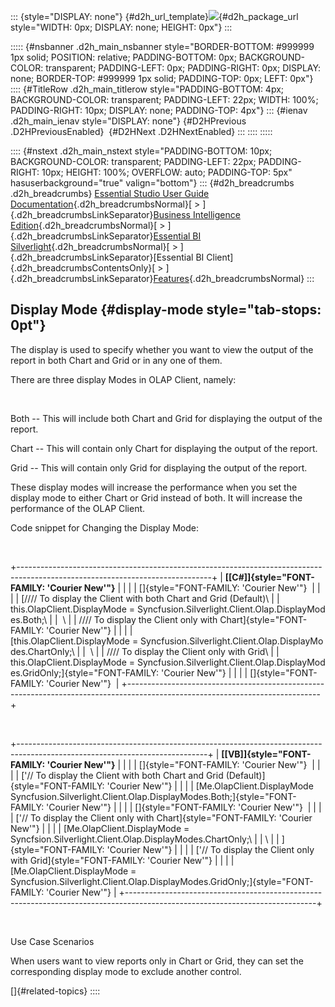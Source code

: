 ::: {style="DISPLAY: none"}
[](ms-xhelp:///?Id=d2h_url_template){#d2h_url_template}![](!package_url!){#d2h_package_url style="WIDTH: 0px; DISPLAY: none; HEIGHT: 0px"}
:::

::::: {#nsbanner .d2h_main_nsbanner style="BORDER-BOTTOM: #999999 1px solid; POSITION: relative; PADDING-BOTTOM: 0px; BACKGROUND-COLOR: transparent; PADDING-LEFT: 0px; PADDING-RIGHT: 0px; DISPLAY: none; BORDER-TOP: #999999 1px solid; PADDING-TOP: 0px; LEFT: 0px"}
:::: {#TitleRow .d2h_main_titlerow style="PADDING-BOTTOM: 4px; BACKGROUND-COLOR: transparent; PADDING-LEFT: 22px; WIDTH: 100%; PADDING-RIGHT: 10px; DISPLAY: none; PADDING-TOP: 4px"}
::: {#ienav .d2h_main_ienav style="DISPLAY: none"}
[](ms-xhelp:///?Id=d6400d99-db53-481f-8258-8455f70aec39){#D2HPrevious .D2HPreviousEnabled}  [](ms-xhelp:///?Id=843057a1-197d-4ebc-a70c-6a9c64dc0a60){#D2HNext .D2HNextEnabled}
:::
::::
:::::

:::: {#nstext .d2h_main_nstext style="PADDING-BOTTOM: 10px; BACKGROUND-COLOR: transparent; PADDING-LEFT: 22px; PADDING-RIGHT: 10px; HEIGHT: 100%; OVERFLOW: auto; PADDING-TOP: 5px" hasuserbackground="true" valign="bottom"}
::: {#d2h_breadcrumbs .d2h_breadcrumbs}
[Essential Studio User Guide Documentation](ms-xhelp:///?Id=12457748-09e3-4d74-a240-8e049cedf030){.d2h_breadcrumbsNormal}[ \> ]{.d2h_breadcrumbsLinkSeparator}[Business Intelligence Edition](ms-xhelp:///?Id=fdf33dd8-62b2-47b9-ad7b-fc50e590bca5){.d2h_breadcrumbsNormal}[ \> ]{.d2h_breadcrumbsLinkSeparator}[Essential BI Silverlight](ms-xhelp:///?Id=c006b39c-6aa2-4637-b7de-3e7b6cb3f9f9){.d2h_breadcrumbsNormal}[ \> ]{.d2h_breadcrumbsLinkSeparator}[Essential BI Client]{.d2h_breadcrumbsContentsOnly}[ \> ]{.d2h_breadcrumbsLinkSeparator}[Features](ms-xhelp:///?Id=4ae10797-e3a8-4270-b8ba-34441d2e1a3d){.d2h_breadcrumbsNormal}
:::

## Display Mode {#display-mode style="tab-stops: 0pt"}

The display is used to specify whether you want to view the output of the report in both Chart and Grid or in any one of them.  

There are three display Modes in OLAP Client, namely:

 

Both -- This will include both Chart and Grid for displaying the output of the report.

Chart -- This will contain only Chart for displaying the output of the report.

Grid -- This will contain only Grid for displaying the output of the report.

These display modes will increase the performance when you set the display mode to either Chart or Grid instead of both. It will increase the performance of the OLAP Client.

Code snippet for Changing the Display Mode:

 

+------------------------------------------------------------------------------------------------------------------------------+
| **[\[C#\]]{style="FONT-FAMILY: 'Courier New'"}**                                                                             |
|                                                                                                                              |
| []{style="FONT-FAMILY: 'Courier New'"}                                                                                       |
|                                                                                                                              |
| [//// To display the Client with both Chart and Grid (Default)\                                                              |
| this.OlapClient.DisplayMode = Syncfusion.Silverlight.Client.Olap.DisplayModes.Both;\                                         |
|  \                                                                                                                           |
| //// To display the Client only with Chart]{style="FONT-FAMILY: 'Courier New'"}                                              |
|                                                                                                                              |
| [this.OlapClient.DisplayMode = Syncfusion.Silverlight.Client.Olap.DisplayModes.ChartOnly;\                                   |
|  \                                                                                                                           |
| //// To display the Client only with Grid\                                                                                   |
| this.OlapClient.DisplayMode = Syncfusion.Silverlight.Client.Olap.DisplayModes.GridOnly;]{style="FONT-FAMILY: 'Courier New'"} |
|                                                                                                                              |
| []{style="FONT-FAMILY: 'Courier New'"}                                                                                       |
+------------------------------------------------------------------------------------------------------------------------------+

 

+-----------------------------------------------------------------------------------------------------------------------------+
| **[\[VB\]]{style="FONT-FAMILY: 'Courier New'"}**                                                                            |
|                                                                                                                             |
| []{style="FONT-FAMILY: 'Courier New'"}                                                                                      |
|                                                                                                                             |
| [\'// To display the Client with both Chart and Grid (Default)]{style="FONT-FAMILY: 'Courier New'"}                         |
|                                                                                                                             |
| [Me.OlapClient.DisplayMode Syncfusion.Silverlight.Client.Olap.DisplayModes.Both;]{style="FONT-FAMILY: 'Courier New'"}       |
|                                                                                                                             |
| []{style="FONT-FAMILY: 'Courier New'"}                                                                                      |
|                                                                                                                             |
| [\'// To display the Client only with Chart]{style="FONT-FAMILY: 'Courier New'"}                                            |
|                                                                                                                             |
| [Me.OlapClient.DisplayMode = Syncfsion.Silverlight.Client.Olap.DisplayModes.ChartOnly;\                                     |
| \                                                                                                                           |
| ]{style="FONT-FAMILY: 'Courier New'"}                                                                                       |
|                                                                                                                             |
| [\'// To display the Client only with Grid]{style="FONT-FAMILY: 'Courier New'"}                                             |
|                                                                                                                             |
| [Me.OlapClient.DisplayMode = Syncfusion.Silverlight.Client.Olap.DisplayModes.GridOnly;]{style="FONT-FAMILY: 'Courier New'"} |
+-----------------------------------------------------------------------------------------------------------------------------+

 

Use Case Scenarios

When users want to view reports only in Chart or Grid, they can set the corresponding display mode to exclude another control.

[]{#related-topics}
::::
